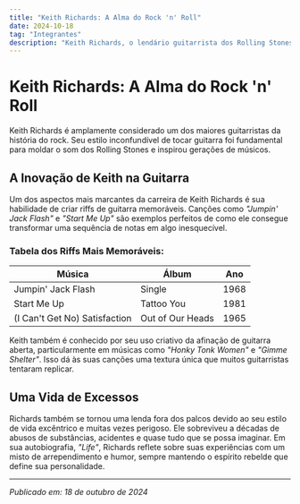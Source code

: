 ```yaml
---
title: "Keith Richards: A Alma do Rock 'n' Roll"
date: 2024-10-18
tag: "Integrantes"
description: "Keith Richards, o lendário guitarrista dos Rolling Stones, e sua longa e controversa trajetória na música."
---
```


# Keith Richards: A Alma do Rock 'n' Roll

Keith Richards é amplamente considerado um dos maiores guitarristas da história do rock. Seu estilo inconfundível de tocar guitarra foi fundamental para moldar o som dos Rolling Stones e inspirou gerações de músicos.

## A Inovação de Keith na Guitarra
Um dos aspectos mais marcantes da carreira de Keith Richards é sua habilidade de criar riffs de guitarra memoráveis. Canções como *"Jumpin' Jack Flash"* e *"Start Me Up"* são exemplos perfeitos de como ele consegue transformar uma sequência de notas em algo inesquecível.

### Tabela dos Riffs Mais Memoráveis:
| Música             | Álbum             | Ano  |
|--------------------|-------------------|------|
| Jumpin' Jack Flash | Single            | 1968 |
| Start Me Up        | Tattoo You        | 1981 |
| (I Can't Get No) Satisfaction | Out of Our Heads | 1965 |

Keith também é conhecido por seu uso criativo da afinação de guitarra aberta, particularmente em músicas como *"Honky Tonk Women"* e *"Gimme Shelter"*. Isso dá às suas canções uma textura única que muitos guitarristas tentaram replicar.

## Uma Vida de Excessos
Richards também se tornou uma lenda fora dos palcos devido ao seu estilo de vida excêntrico e muitas vezes perigoso. Ele sobreviveu a décadas de abusos de substâncias, acidentes e quase tudo que se possa imaginar. Em sua autobiografia, *"Life"*, Richards reflete sobre suas experiências com um misto de arrependimento e humor, sempre mantendo o espírito rebelde que define sua personalidade.

---

_Publicado em: 18 de outubro de 2024_
